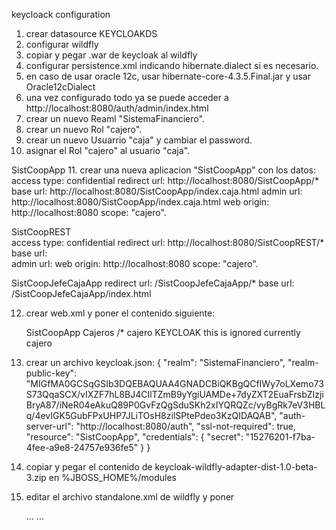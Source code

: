 keycloack configuration
1. crear datasource KEYCLOAKDS
2. configurar wildfly
3. copiar y pegar .war de keycloak al wildfly
4. configurar persistence.xml indicando hibernate.dialect si es necesario.
5. en caso de usar oracle 12c, usar hibernate-core-4.3.5.Final.jar y usar Oracle12cDialect
6. una vez configurado todo ya se puede acceder a http://localhost:8080/auth/admin/index.html 
7. crear un nuevo Reaml "SistemaFinanciero".
8. crear un nuevo Rol "cajero".
9. crear un nuevo Usuarrio "caja" y cambiar el password.
10. asignar el Rol "cajero" al usuario "caja".

SistCoopApp
11. crear una nueva aplicacion "SistCoopApp" con los datos:
	access type: confidential
	redirect url: http://localhost:8080/SistCoopApp/*
	base url: http://localhost:8080/SistCoopApp/index.caja.html	
	admin url: http://localhost:8080/SistCoopApp/index.caja.html
	web origin: http://localhost:8080
	scope: "cajero".

SistCoopREST	
	access type: confidential
	redirect url: http://localhost:8080/SistCoopREST/*
	base url: 	
	admin url: 
	web origin: http://localhost:8080
	scope: "cajero".
	
SistCoopJefeCajaApp
redirect url: /SistCoopJefeCajaApp/*
base url: /SistCoopJefeCajaApp/index.html
	
12. crear web.xml y poner el contenido siguiente:

	<module-name>SistCoopApp</module-name>
	<security-constraint>
		<web-resource-collection>
			<web-resource-name>Cajeros</web-resource-name>
			<url-pattern>/*</url-pattern>
		</web-resource-collection>
		<auth-constraint>
			<role-name>cajero</role-name>
		</auth-constraint>
	</security-constraint>
	<login-config>
		<auth-method>KEYCLOAK</auth-method>
		<realm-name>this is ignored currently</realm-name>
	</login-config>
	<security-role>
		<role-name>cajero</role-name>
	</security-role>
	
13. crear un archivo keycloak.json:
	{
	  "realm": "SistemaFinanciero",
	  "realm-public-key": "MIGfMA0GCSqGSIb3DQEBAQUAA4GNADCBiQKBgQCfIWy7oLXemo73S73QqaSCX/vIXZF7hL8BJ4CIlTZmB9yYgiUAMDe+7dyZXT2EuaFrsbZIzjiBryA87/iNeR04eAkuQ89P0GvFzQgSduSKh2xIYQRQZc/vyBgRk7eV3HBLq/4evIGK5GubFPxUHP7JLiTOsH8zilSPtePdeo3KzQIDAQAB",
	  "auth-server-url": "http://localhost:8080/auth",
	  "ssl-not-required": true,
	  "resource": "SistCoopApp",
	  "credentials": {
	    "secret": "15276201-f7ba-4fee-a9e8-24757e936fe5"
	  }
	}

14. copiar y pegar el contenido de keycloak-wildfly-adapter-dist-1.0-beta-3.zip en %JBOSS_HOME%/modules
15. editar el archivo standalone.xml de wildfly y poner

	<server xmlns="urn:jboss:domain:1.4">
		<extensions>
			<extension module="org.keycloak.keycloak-wildfly-subsystem"/>
	 		...
	 	</extensions>
	 	<profile>
 			<subsystem xmlns="urn:jboss:domain:keycloak:1.0"/>
 		...
 		</profile>
